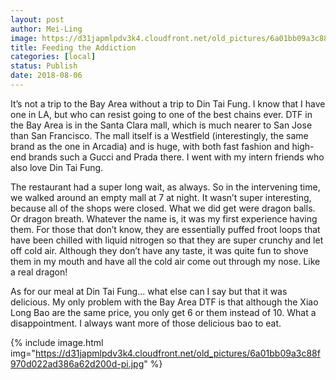 ```yaml
---
layout: post
author: Mei-Ling
image: https://d31japmlpdv3k4.cloudfront.net/old_pictures/6a01bb09a3c88f970d022ad3a6697c200b-pi.jpg
title: Feeding the Addiction
categories: [local]
status: Publish
date: 2018-08-06
---
```


It’s not a trip to the Bay Area without a trip to Din Tai Fung. I know that I have one in LA, but who can resist going to one of the best chains ever. DTF in the Bay Area is in the Santa Clara mall, which is much nearer to San Jose than San Francisco. The mall itself is a Westfield (interestingly, the same brand as the one in Arcadia) and is huge, with both fast fashion and high-end brands such a Gucci and Prada there. I went with my intern friends who also love Din Tai Fung.

The restaurant had a super long wait, as always. So in the intervening time, we walked around an empty mall at 7 at night. It wasn’t super interesting, because all of the shops were closed. What we did get were dragon balls. Or dragon breath. Whatever the name is, it was my first experience having them. For those that don’t know, they are essentially puffed froot loops that have been chilled with liquid nitrogen so that they are super crunchy and let off cold air. Although they don’t have any taste, it was quite fun to shove them in my mouth and have all the cold air come out through my nose. Like a real dragon!

As for our meal at Din Tai Fung… what else can I say but that it was delicious. My only problem with the Bay Area DTF is that although the Xiao Long Bao are the same price, you only get 6 or them instead of 10. What a disappointment. I always want more of those delicious bao to eat.


{% include image.html img="https://d31japmlpdv3k4.cloudfront.net/old_pictures/6a01bb09a3c88f970d022ad386a62d200d-pi.jpg" %}

